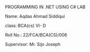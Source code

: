 PROGRAMMING IN .NET USING C# LAB 

Name: Aqdas Ahmad Siddiqui

class: BCA(cs) VI- D

Roll No.: 22/FCA/BCA(CS)/006

Supervisor: Mr. Sijo Joseph
